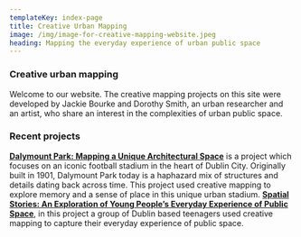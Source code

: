 ```yaml
---
templateKey: index-page
title: Creative Urban Mapping
image: /img/image-for-creative-mapping-website.jpeg
heading: Mapping the everyday experience of urban public space
---
```

### Creative urban mapping

<!--StartFragment-->

Welcome to our website. The creative mapping projects on this site were developed by Jackie Bourke and Dorothy Smith, an urban researcher and an artist, who share an interest in the complexities of urban public space. <!--EndFragment-->

### Recent projects

<!--StartFragment-->

[**Dalymount Park: Mapping a Unique Architectural Space**](/project/daylemount) is a project which focuses on an iconic football stadium in the heart of Dublin City. Originally built in 1901, Dalymount Park today is a haphazard mix of structures and details dating back across time. This project used creative mapping to explore memory and a sense of place in this unique urban stadium. [**Spatial Stories: An Exploration of Young People’s Everyday Experience of Public Space**](/project/spatial-stories), in this project a group of Dublin based teenagers used creative mapping to capture their everyday experience of public space. <!--EndFragment-->